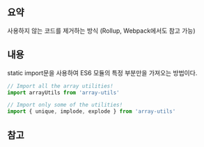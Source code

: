 ## 요약
사용하지 않는 코드를 제거하는 방식 (Rollup, Webpack에서도 참고 가능)

## 내용
static import문을 사용하여 ES6 모듈의 특정 부분만을 가져오는 방법이다.
```ts
// Import all the array utilities! 
import arrayUtils from 'array-utils'

// Import only some of the utilities! 
import { unique, implode, explode } from 'array-utils'
```


## 참고